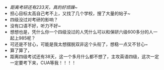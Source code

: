 
- *距离考研还有233天，真的好烦躁~* <!--more-->
- 担心目标太高自己考不上，又找了几个学校，搜了大量的帖子~
- 四级没过对考研的影响？
- 没有口语不好，听力不好~
- 想想也是，凭什么你一个四级没过的人凭什么可以和保研六级600多分的人一起上985呢？
- 可还是不甘心，可能是我太想摆脱双非这个头衔了，想稳一点又不甘心~
- 算了算了，
- 距离四级考试还有38天，这一个多月什么都不想了，主攻英语四级，这次一定一定要考下来，CUA等我！！！！


